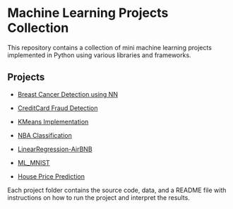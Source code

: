 # Machine Learning Projects Collection

This repository contains a collection of mini machine learning projects implemented in Python using various libraries and frameworks.

## Projects

- [Breast Cancer Detection using NN](https://github.com/thivinanandh/Mini_ML_Projects_Collection/tree/main/Breast%20Cancer%20Detection%20using%20NN)
- [CreditCard Fraud Detection](https://github.com/thivinanandh/Mini_ML_Projects_Collection/tree/main/CreditCard%20Fraud%20Detection)
- [KMeans Implementation](https://github.com/thivinanandh/Mini_ML_Projects_Collection/tree/main/KMeans%20Implementation)
- [NBA Classification](https://github.com/thivinanandh/Mini_ML_Projects_Collection/tree/main/NBA%20Classification)
- [LinearRegression-AirBNB](https://github.com/thivinanandh/Mini_ML_Projects_Collection/tree/main/LinearRegression-AirBNB)
- [ML_MNIST](https://github.com/thivinanandh/Mini_ML_Projects_Collection/tree/main/ML_MNIST)

- [House Price Prediction](https://github.com/thivinanandh/Mini_ML_Projects_Collection/tree/main/House%20Price%20Prediction)

Each project folder contains the source code, data, and a README file with instructions on how to run the project and interpret the results.